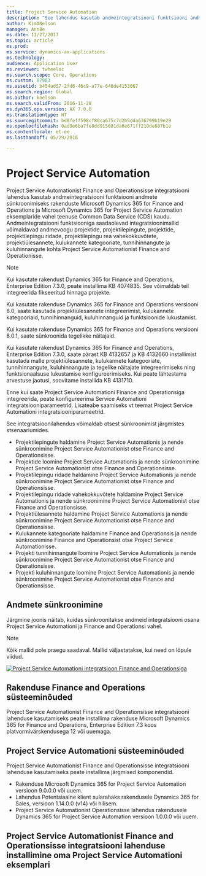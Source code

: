```yaml
---
title: Project Service Automation
description: "See lahendus kasutab andmeintegratsiooni funktsiooni andmete sünkroonimiseks rakenduste Microsoft Dynamics 365 for Finance and Operations ja Microsoft Dynamics 365 for Project Service Automation eksemplaride vahel teenuse Common Data Service (CDS) kaudu."
author: KimANelson
manager: AnnBe
ms.date: 11/27/2017
ms.topic: article
ms.prod: 
ms.service: dynamics-ax-applications
ms.technology: 
audience: Application User
ms.reviewer: twheeloc
ms.search.scope: Core, Operations
ms.custom: 87983
ms.assetid: b454ad57-2fd6-46c9-a77e-646de4153067
ms.search.region: Global
ms.author: knelson
ms.search.validFrom: 2016-11-28
ms.dyn365.ops.version: AX 7.0.0
ms.translationtype: HT
ms.sourcegitcommit: bd8feff598cf80ca675c7d2b5dda636799b19e29
ms.openlocfilehash: 0ad9e6ba7fe8dd915681da8e671ff210de887b1e
ms.contentlocale: et-ee
ms.lasthandoff: 05/29/2018

---
```


# <a name="project-service-automation"></a>Project Service Automation

Project Service Automationist Finance and Operationsisse integratsiooni lahendus kasutab andmeintegratsiooni funktsiooni andmete sünkroonimiseks rakenduste Microsoft Dynamics 365 for Finance and Operations ja Microsoft Dynamics 365 for Project Service Automation eksemplaride vahel teenuse Common Data Service (CDS) kaudu. Andmeintegratsiooni funktsiooniga saadaolevad integratsioonimallid võimaldavad andmevoogu projektide, projektilepingute, projektide, projektilepingu ridade, projektilepingu rea vahekokkuvõtete, projektiülesannete, kulukannete kategooriate, tunnihinnangute ja kuluhinnangute kohta Project Service Automationist Finance and Operationisse.

> [!NOTE] 
> Kui kasutate rakendust Dynamics 365 for Finance and Operations, Enterprise Edition 7.3.0, peate installima KB 4074835. See võimaldab teil integreerida fikseeritud hinnaga projekte.
>
> Kui kasutate rakenduse Dynamics 365 for Finance and Operations versiooni 8.0, saate kasutada projektiülesannete integreerimist, kulukannete kategooriaid, tunnihinnanguid, kuluhinnanguid ja funktsioonide lukustamist.
>
> Kui kasutate rakenduse Dynamics 365 for Finance and Operations versiooni 8.0.1, saate sünkroonida tegelikke näitajaid.
>
> Kui kasutate rakendust Dynamics 365 for Finance and Operations, Enterprise Edition 7.3.0, saate pärast KB 4132657 ja KB 4132660 installimist kasutada malle projektiülesannete, kulukannete kategooriate, tunnihinnangute, kuluhinnangute ja tegelike näitajate integreerimiseks ning funktsionaalsuse lukustamise konfigureerimiseks. Kui peate lähtestama arvestuse jaotusi, soovitame installida KB 4131710.

Enne kui saate Project Service Automationi Finance and Operationsiga integreerida, peate konfigureerima Service Automationi integratsiooniparameetrid. Lisateabe saamiseks vt teemat Project Service Automationi integratsiooniparameetrid.

See integratsioonilahendus võimaldab otsest sünkroonimist järgmistes stsenaariumides.

- Projektilepingute haldamine Project Service Automationis ja nende sünkroonimine Project Service Automationist otse Finance and Operationsisse.
- Projektide loomine Project Service Automationis ja nende sünkroonimine Project Service Automationist otse Finance and Operationsisse.
- Projektilepingu ridade haldamine Project Service Automationis ja nende sünkroonimine Project Service Automationist otse Finance and Operationsisse.
- Projektilepingu ridade vahekokkuvõtete haldamine Project Service Automationis ja nende sünkroonimine Project Service Automationist otse Finance and Operationsisse.
- Projektiülesannete haldamine Project Service Automationis ja nende sünkroonimine Project Service Automationist otse Finance and Operationsisse.
- Kulukannete kategooriate haldamine Finance and Operationsis ja nende sünkroonimine Finance and Operationsist otse Project Service Automationisse.
- Projekti tunnihinnangute loomine Project Service Automationis ja nende sünkroonimine Project Service Automationist otse Finance and Operationsisse.
- Projekti kuluhinnangute loomine Project Service Automationis ja nende sünkroonimine Project Service Automationist otse Finance and Operationsisse.

## <a name="data-synchronization"></a>Andmete sünkroonimine
Järgmine joonis näitab, kuidas sünkroonitakse andmeid integratsiooni osana Project Service Automationi ja Finance and Operationsi vahel.

> [!NOTE]
> Kõik mallid pole praegu saadaval. Mallid väljastatakse, kui need on lõpule viidud.

[![Project Service Automationi integratsioon Finance and Operationsiga](./media/PSA-integration.png)](./media/PSA-integration.png)

## <a name="system-requirements-for-finance-and-operations"></a>Rakenduse Finance and Operations süsteeminõuded

Project Service Automationist Finance and Operationsisse integratsiooni lahenduse kasutamiseks peate installima rakenduse Microsoft Dynamics 365 for Finance and Operations, Enterprise Edition 7.3 koos platvormivärskendusega 12 või uuemaga.

## <a name="system-requirements-for-project-service-automation"></a>Project Service Automationi süsteeminõuded

Project Service Automationist Finance and Operationsisse integratsiooni lahenduse kasutamiseks peate installima järgmised komponendid.

- Rakenduse Microsoft Dynamics 365 for Project Service Automation versioon 9.0.0.0 või uuem.
- Lahendus Potentsiaalne klient sularahaks rakendusele Dynamics 365 for Sales, versioon 1.14.0.0 (v14) või hilisem.
- Project Service Automationist Operationsisse lahendus rakendusele Dynamics 365 for Project Service Automation versioon 1.0.0.0 või uuem.

## <a name="install-the-project-service-automation-to-finance-and-operations-integration-solution-in-your-project-service-automation-instance"></a>Project Service Automationist Finance and Operationsisse integratsiooni lahenduse installimine oma Project Service Automationi eksemplari



